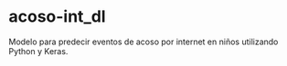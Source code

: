 # acoso-int_dl
Modelo para predecir eventos de acoso por internet en niños utilizando Python y Keras.
